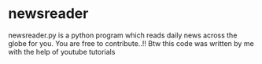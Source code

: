 # newsreader
newsreader.py is a python program which reads daily news across the globe for you.
You are free to contribute..!!
Btw this code was written by me with the help of youtube tutorials 
